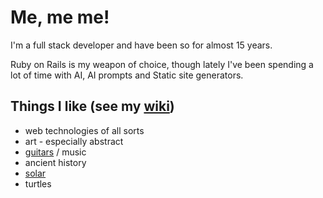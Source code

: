 # Me, me me!

I'm a full stack developer and have been so for almost 15 years.

Ruby on Rails is my weapon of choice, though lately I've been spending a lot of time with AI, AI prompts and Static site generators.

## Things I like (see my [wiki](https://github.com/voodoo/voodoo.github.io/wiki))

- web technologies of all sorts
- art - especially abstract
- [guitars](https://www.vudmaska.com/site-sharktail/) / music
- ancient history
- [solar](https://github.com/voodoo/static-solar-plan)
- turtles
